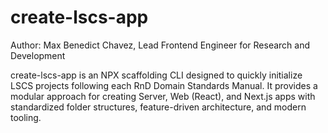 # create-lscs-app

Author: Max Benedict Chavez, Lead Frontend Engineer for Research and Development

create-lscs-app is an NPX scaffolding CLI designed to quickly initialize LSCS projects following each RnD Domain Standards Manual. It provides a modular approach for creating Server, Web (React), and Next.js apps with standardized folder structures, feature-driven architecture, and modern tooling.
